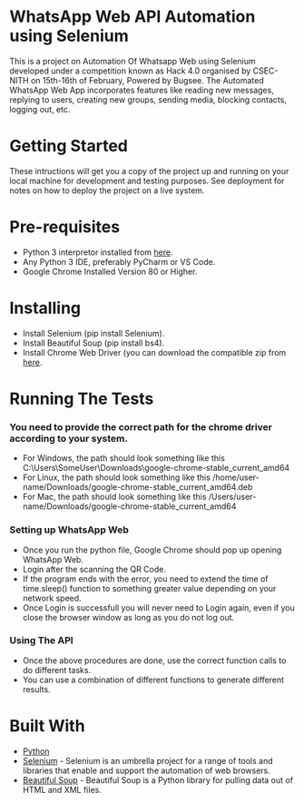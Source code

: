 # WhatsApp Web API Automation using Selenium
This is a project on Automation Of Whatsapp Web using Selenium developed under a competition known as Hack 4.0 organised by CSEC-NITH on 15th-16th of February, Powered by Bugsee. The Automated WhatsApp Web App incorporates features like reading new messages, replying to users, creating new groups, sending media, blocking contacts, logging out, etc.
# Getting Started
These intructions will get you a copy of the project up and running on your local machine for development and testing purposes. See deployment for notes on how to deploy the project on a live system.
# Pre-requisites
- Python 3 interpretor installed from [here](https:/www.python.org).
- Any Python 3 IDE, preferably PyCharm or VS Code.
- Google Chrome Installed Version 80 or Higher.
# Installing 
- Install Selenium (pip install Selenium).
- Install Beautiful Soup (pip install bs4).
- Install Chrome Web Driver (you can download the compatible zip from [here](https://chromedriver.chromium.org/downloads).
# Running The Tests
### You need to provide the correct path for the chrome driver according to your system.
- For Windows, the path should look something like this C:\Users\SomeUser\Downloads\google-chrome-stable_current_amd64
- For Linux, the path should look something like this /home/user-name/Downloads/google-chrome-stable_current_amd64.deb
- For Mac, the path should look something like this /Users/user-name/Downloads/google-chrome-stable_current_amd64
### Setting up WhatsApp Web
- Once you run the python file, Google Chrome should pop up opening WhatsApp Web.
- Login after the scanning the QR Code.
- If the program ends with the error, you need to extend the time of time.sleep() function to something greater value depending on your network speed.
- Once Login is successfull you will never need to Login again, even if you close the browser window as long as you do not log out.
### Using The API
- Once the above procedures are done, use the correct function calls to do different tasks.
- You can use a combination of different functions to generate different results.
# Built With
- [Python](https://www.python.org)
- [Selenium](https://www.selenium.dev/) - Selenium is an umbrella project for a range of tools and libraries that enable and support the automation of web browsers.
- [Beautiful Soup](https://www.crummy.com/software/BeautifulSoup/bs4/doc/) - Beautiful Soup is a Python library for pulling data out of HTML and XML files.
